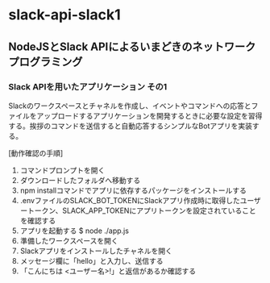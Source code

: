 # slack-api-slack1

## NodeJSとSlack APIによるいまどきのネットワークプログラミング

### Slack APIを用いたアプリケーション その1

Slackのワークスペースとチャネルを作成し、イベントやコマンドへの応答とファイルをアップロードするアプリケーションを開発するときに必要な設定を習得する。挨拶のコマンドを送信すると自動応答するシンプルなBotアプリを実装する。

[動作確認の手順]

1. コマンドプロンプトを開く
1. ダウンロードしたフォルダへ移動する
1. npm installコマンドでアプリに依存するパッケージをインストールする
1. .envファイルのSLACK_BOT_TOKENにSlackアプリ作成時に取得したユーザートークン、SLACK_APP_TOKENにアプリトークンを設定されていることを確認する
1. アプリを起動する
    $ node ./app.js
1. 準備したワークスペースを開く
1. Slackアプリをインストールしたチャネルを開く
1. メッセージ欄に「hello」と入力し、送信する
1. 「こんにちは <ユーザー名>!」と返信があるか確認する
